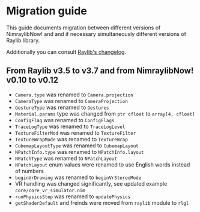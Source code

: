 # Migration guide

This guide documents migration between different versions of NimraylibNow!
and and if necessary simultaneously different versions of Raylib library.

Additionally you can consult [Raylib's changelog](https://github.com/raysan5/raylib/blob/master/CHANGELOG).

## From Raylib v3.5 to v3.7 and from NimraylibNow! v0.10 to v0.12

- `Camera.type` was renamed to `Camera.projection`
- `CameraType` was renamed to `CameraProjection`
- `GestureType` was renamed to `Gestures`
- `Material.params` type was changed from `ptr cfloat` to `array[4, cfloat]`
- `ConfigFlag` was renamed to `ConfigFlags`
- `TraceLogType` was renamed to `TraceLogLevel`
- `TextureFilterMod` was renamed to `TextureFilter`
- `TextureWrapMode` was renamed to `TextureWrap`
- `CubemapLayoutType` was renamed to `CubemapLayout`
- `NPatchInfo.type` was renamed to `NPatchInfo.layout`
- `NPatchType` was renamed to `NPatchLayout`
- `NPatchLayout` enum values were renamed to use English words instead of numbers
- `beginVrDrawing` was renamed to `beginVrStereoMode`
- VR handling was changed significantly, see updated example `core/core_vr_simulator.nim`
- `runPhysicsStep` was renamed to `updatePhysics`
- `getShaderDefault` and freinds were moved from `raylib` module to `rlgl`
